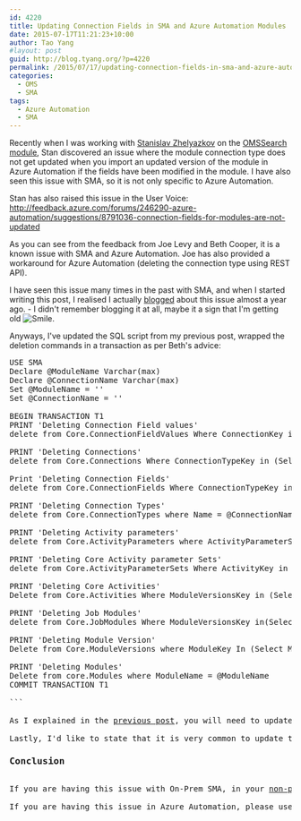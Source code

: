 ```yaml
---
id: 4220
title: Updating Connection Fields in SMA and Azure Automation Modules
date: 2015-07-17T11:21:23+10:00
author: Tao Yang
#layout: post
guid: http://blog.tyang.org/?p=4220
permalink: /2015/07/17/updating-connection-fields-in-sma-and-azure-automation-modules/
categories:
  - OMS
  - SMA
tags:
  - Azure Automation
  - SMA
---
```

Recently when I was working with <a href="https://cloudadministrator.wordpress.com/" target="_blank">Stanislav Zhelyazkov</a> on the <a href="https://github.com/slavizh/OMSSearch" target="_blank">OMSSearch module</a>, Stan discovered an issue where the module connection type does not get updated when you import an updated version of the module in Azure Automation if the fields have been modified in the module. I have also seen this issue with SMA, so it is not only specific to Azure Automation.

Stan has also raised this issue in the User Voice: <a title="http://feedback.azure.com/forums/246290-azure-automation/suggestions/8791036-connection-fields-for-modules-are-not-updated" href="http://feedback.azure.com/forums/246290-azure-automation/suggestions/8791036-connection-fields-for-modules-are-not-updated">http://feedback.azure.com/forums/246290-azure-automation/suggestions/8791036-connection-fields-for-modules-are-not-updated</a>

As you can see from the feedback from Joe Levy and Beth Cooper, it is a known issue with SMA and Azure Automation. Joe has also provided a workaround for Azure Automation (deleting the connection type using REST API).

I have seen this issue many times in the past with SMA, and when I started writing this post, I realised I actually <a href="http://blog.tyang.org/2014/09/29/clean-sma-database-module-deletion/" target="_blank">blogged</a> about this issue almost a year ago. - I didn't remember blogging it at all, maybe it a sign that I'm getting old <img class="wlEmoticon wlEmoticon-smile" style="border-style: none;" src="http://blog.tyang.org/wp-content/uploads/2015/07/wlEmoticon-smile.png" alt="Smile" />.

Anyways, I've updated the SQL script from my previous post, wrapped the deletion commands in a transaction as per Beth's advice:

<pre language="SQL">
USE SMA
Declare @ModuleName Varchar(max)
Declare @ConnectionName Varchar(max)
Set @ModuleName = '<Your Module Name Here>'
Set @ConnectionName = '<Your Connection Name Here>'

BEGIN TRANSACTION T1
PRINT 'Deleting Connection Field values'
delete from Core.ConnectionFieldValues Where ConnectionKey in (Select ConnectionKey from Core.Connections Where ConnectionTypeKey in (Select ConnectionTypeKey from Core.ConnectionTypes Where Name = @ConnectionName))

PRINT 'Deleting Connections'
delete from Core.Connections Where ConnectionTypeKey in (Select ConnectionTypeKey from Core.ConnectionTypes Where Name = @ConnectionName)

Print 'Deleting Connection Fields'
delete from Core.ConnectionFields Where ConnectionTypeKey in (Select ConnectionTypeKey from Core.ConnectionTypes Where Name = @ConnectionName)

PRINT 'Deleting Connection Types'
delete from Core.ConnectionTypes where Name = @ConnectionName

PRINT 'Deleting Activity parameters'
delete from Core.ActivityParameters where ActivityParameterSetKey in (Select ActivityParameterSetKey from Core.ActivityParameterSets where ActivityKey in (Select ActivityKey from Core.Activities Where  ModuleVersionsKey in (Select ModuleVersionsKey From Core.ModuleVersions where  ModuleKey In (Select ModuleKey from Core.Modules Where ModuleName = @ModuleName))))

PRINT 'Deleting Core Activity parameter Sets'
delete from Core.ActivityParameterSets Where ActivityKey in (Select ActivityKey from Core.Activities Where  ModuleVersionsKey in (Select ModuleVersionsKey From Core.ModuleVersions where  ModuleKey In (Select ModuleKey from Core.Modules Where ModuleName = @ModuleName)))

PRINT 'Deleting Core Activities'
Delete from Core.Activities Where ModuleVersionsKey in (Select ModuleVersionsKey From Core.ModuleVersions where  ModuleKey In (Select ModuleKey from Core.Modules Where ModuleName = @ModuleName))

PRINT 'Deleting Job Modules'
delete from Core.JobModules Where ModuleVersionsKey in(Select ModuleVersionsKey from Core.ModuleVersions where ModuleKey in (Select ModuleKey from Core.Modules Where ModuleName = @ModuleName))

PRINT 'Deleting Module Version'
Delete from Core.ModuleVersions where ModuleKey In (Select ModuleKey from Core.Modules Where ModuleName = @ModuleName)

PRINT 'Deleting Modules'
Delete from core.Modules where ModuleName = @ModuleName
COMMIT TRANSACTION T1

```

As I explained in the <a href="http://blog.tyang.org/2014/09/29/clean-sma-database-module-deletion/" target="_blank">previous post</a>, you will need to update the <strong>@ModuleName</strong> and <strong>@ConnectionName</strong> variables accordingly.

Lastly, I'd like to state that it is very common to update the connection type JSON file during your module development phase. During this phase, you would probably use this script a lot <strong><u>on your development environment</u></strong>. But please do not try and use this in production environment. It is developed by myself with no involvement from Microsoft, and Microsoft would never support directly editing the database.
<h3>Conclusion</h3>
If you are having this issue with On-Prem SMA, in your <u>non-prod environment</u>, you can try to use this SQL script to remove the connection type AFTER the old module has been deleted.

If you are having this issue in Azure Automation, please use the REST API as Joe mentioned in the User Voice: <a title="https://msdn.microsoft.com/en-us/library/azure/mt163852.aspx" href="https://msdn.microsoft.com/en-us/library/azure/mt163852.aspx">https://msdn.microsoft.com/en-us/library/azure/mt163852.aspx</a>